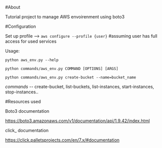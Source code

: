 
#About 

Tutorial project to manage AWS envoirenment using boto3


#Configuration

Set up profile -->
        `aws configure --profile {user}` #assuming user has full access for used services


Usage:


`python aws_env.py --help`

`python commands/aws_env.py COMMAND [OPTIONS] [ARGS]`

`python commands/aws_env.py create-bucket --name=bucket_name`



*commands* -- create-bucket, list-buckets, list-instances, start-instances, stop-instances..



#Resources used

Boto3 documentation

https://boto3.amazonaws.com/v1/documentation/api/1.9.42/index.html

click_ documentation

https://click.palletsprojects.com/en/7.x/#documentation